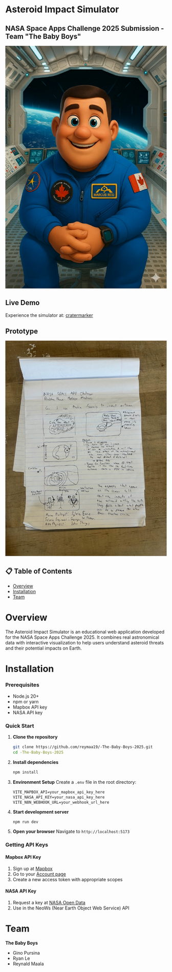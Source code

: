 # Asteroid Impact Simulator

## NASA Space Apps Challenge 2025 Submission - Team "The Baby Boys"
![Asteroid Impact Simulator](./public/astronaut.png)

## Live Demo

Experience the simulator at: [cratermarker](https://cratermaker.earth)

## Prototype 
![Prototype](./public/prototype.jpg)

## 📋 Table of Contents

- [Overview](#overview)
- [Installation](#installation)
- [Team](#team)

# Overview

The Asteroid Impact Simulator is an educational web application developed for the NASA Space Apps Challenge 2025. It combines real astronomical data with interactive visualization to help users understand asteroid threats and their potential impacts on Earth.

# Installation

### Prerequisites
- Node.js 20+ 
- npm or yarn
- Mapbox API key
- NASA API key

### Quick Start

1. **Clone the repository**
   ```bash
   git clone https://github.com/reymaa19/-The-Baby-Boys-2025.git
   cd -The-Baby-Boys-2025
   ```

2. **Install dependencies**
   ```bash
   npm install
   ```

3. **Environment Setup**
   Create a `.env` file in the root directory:
   ```env
   VITE_MAPBOX_API=your_mapbox_api_key_here
   VITE_NASA_API_KEY=your_nasa_api_key_here
   VITE_N8N_WEBHOOK_URL=your_webhook_url_here
   ```

4. **Start development server**
   ```bash
   npm run dev
   ```

5. **Open your browser**
   Navigate to `http://localhost:5173`

### Getting API Keys

#### Mapbox API Key
1. Sign up at [Mapbox](https://www.mapbox.com/)
2. Go to your [Account page](https://account.mapbox.com/)
3. Create a new access token with appropriate scopes

#### NASA API Key
1. Request a key at [NASA Open Data](https://api.nasa.gov/)
2. Use in the NeoWs (Near Earth Object Web Service) API

# Team

**The Baby Boys**

- Gino Pursina
- Ryan Le
- Reynald Maala
